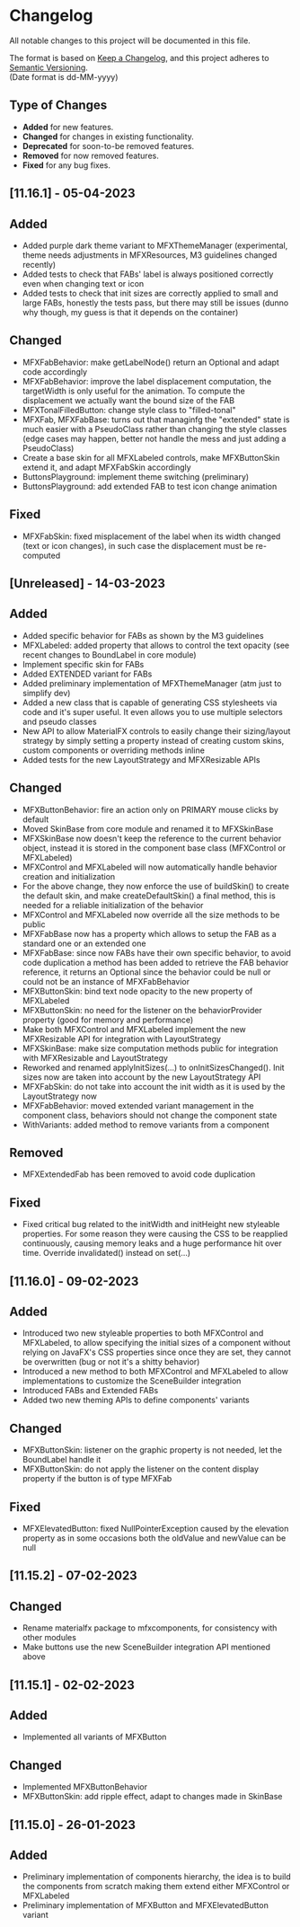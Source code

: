 # Changelog

All notable changes to this project will be documented in this file.

The format is based on [Keep a Changelog](https://keepachangelog.com/en/1.0.0/), and this project adheres
to [Semantic Versioning](https://semver.org/spec/v2.0.0.html).  
(Date format is dd-MM-yyyy)

## Type of Changes

- **Added** for new features.
- **Changed** for changes in existing functionality.
- **Deprecated** for soon-to-be removed features.
- **Removed** for now removed features.
- **Fixed** for any bug fixes.

[//]: ##[Unreleased]

## [11.16.1] - 05-04-2023

## Added

- Added purple dark theme variant to MFXThemeManager (experimental, theme needs adjustments in MFXResources, M3
  guidelines changed recently)
- Added tests to check that FABs' label is always positioned correctly even when changing text or icon
- Added tests to check that init sizes are correctly applied to small and large FABs, honestly the tests pass, but there
  may still be issues (dunno why though, my guess is that it depends on the container)

## Changed

- MFXFabBehavior: make getLabelNode() return an Optional and adapt code accordingly
- MFXFabBehavior: improve the label displacement computation, the targetWidth is only useful for the animation. To
  compute the displacement we actually want the bound size of the FAB
- MFXTonalFilledButton: change style class to "filled-tonal"
- MFXFab, MFXFabBase: turns out that managinfg the "extended" state is much easier with a PseudoClass rather than
  changing the style classes (edge cases may happen, better not handle the mess and just adding a PseudoClass)
- Create a base skin for all MFXLabeled controls, make MFXButtonSkin extend it, and adapt MFXFabSkin accordingly
- ButtonsPlayground: implement theme switching (preliminary)
- ButtonsPlayground: add extended FAB to test icon change animation

## Fixed

- MFXFabSkin: fixed misplacement of the label when its width changed (text or icon changes), in such case the
  displacement must be re-computed

## [Unreleased] - 14-03-2023

## Added

- Added specific behavior for FABs as shown by the M3 guidelines
- MFXLabeled: added property that allows to control the text opacity (see recent changes to BoundLabel in core module)
- Implement specific skin for FABs
- Added EXTENDED variant for FABs
- Added preliminary implementation of MFXThemeManager (atm just to simplify dev)
- Added a new class that is capable of generating CSS stylesheets via code and it's super useful. It even allows you to
  use multiple selectors and pseudo classes
- New API to allow MaterialFX controls to easily change their sizing/layout strategy by simply setting a property
  instead of creating custom skins, custom components or overriding methods inline
- Added tests for the new LayoutStrategy and MFXResizable APIs

## Changed

- MFXButtonBehavior: fire an action only on PRIMARY mouse clicks by default
- Moved SkinBase from core module and renamed it to MFXSkinBase
- MFXSkinBase now doesn't keep the reference to the current behavior object, instead it is stored in the component base
  class (MFXControl or MFXLabeled)
- MFXControl and MFXLabeled will now automatically handle behavior creation and initialization
- For the above change, they now enforce the use of buildSkin() to create the default skin, and make createDefaultSkin()
  a final method, this is needed for a reliable initialization of the behavior
- MFXControl and MFXLabeled now override all the size methods to be public
- MFXFabBase now has a property which allows to setup the FAB as a standard one or an extended one
- MFXFabBase: since now FABs have their own specific behavior, to avoid code duplication a method has been added to
  retrieve the FAB behavior reference, it returns an Optional since the behavior could be null or could not be an
  instance of MFXFabBehavior
- MFXButtonSkin: bind text node opacity to the new property of MFXLabeled
- MFXButtonSkin: no need for the listener on the behaviorProvider property (good for memory and performance)
- Make both MFXControl and MFXLabeled implement the new MFXResizable API for integration with LayoutStrategy
- MFXSkinBase: make size computation methods public for integration with MFXResizable and LayoutStrategy
- Reworked and renamed applyInitSizes(...) to onInitSizesChanged(). Init sizes now are taken into account by the new
  LayoutStrategy API
- MFXFabSkin: do not take into account the init width as it is used by the LayoutStrategy now
- MFXFabBehavior: moved extended variant management in the component class, behaviors should not change the component
  state
- WithVariants: added method to remove variants from a component

## Removed

- MFXExtendedFab has been removed to avoid code duplication

## Fixed

- Fixed critical bug related to the initWidth and initHeight new styleable properties. For some reason they were causing
  the CSS to be reapplied continuously, causing memory leaks and a huge performance hit over time. Override
  invalidated() instead on set(...)

## [11.16.0] - 09-02-2023

## Added

- Introduced two new styleable properties to both MFXControl and MFXLabeled, to allow specifying the initial sizes of a
  component without relying on JavaFX's CSS properties since once they are set, they cannot be overwritten (bug or not
  it's a shitty behavior)
- Introduced a new method to both MFXControl and MFXLabeled to allow implementations to customize the SceneBuilder
  integration
- Introduced FABs and Extended FABs
- Added two new theming APIs to define components' variants

## Changed

- MFXButtonSkin: listener on the graphic property is not needed, let the BoundLabel handle it
- MFXButtonSkin: do not apply the listener on the content display property if the button is of type MFXFab

## Fixed

- MFXElevatedButton: fixed NullPointerException caused by the elevation property as in some occasions both the oldValue
  and newValue can be null

## [11.15.2] - 07-02-2023

## Changed

- Rename materialfx package to mfxcomponents, for consistency with other modules
- Make buttons use the new SceneBuilder integration API mentioned above

## [11.15.1] - 02-02-2023

## Added

- Implemented all variants of MFXButton

## Changed

- Implemented MFXButtonBehavior
- MFXButtonSkin: add ripple effect, adapt to changes made in SkinBase

## [11.15.0] - 26-01-2023

## Added

- Preliminary implementation of components hierarchy, the idea is to build the components from scratch making them
  extend either MFXControl or MFXLabeled
- Preliminary implementation of MFXButton and MFXElevatedButton variant

